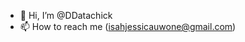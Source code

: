 - 👋 Hi, I’m @DDatachick
- 📫 How to reach me (isahjessicauwone@gmail.com)

<!---
DDatachick/DDatachick is a ✨ special ✨ repository because its `README.md` (this file) appears on your GitHub profile.
You can click the Preview link to take a look at your changes.
--->
